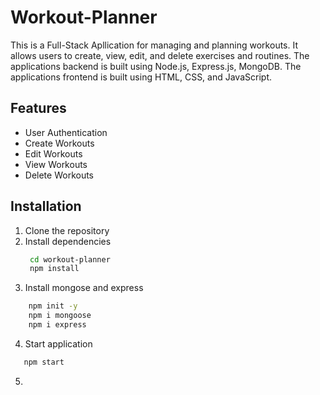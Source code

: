 # Workout-Planner

This is a Full-Stack Apllication for managing and planning workouts. It allows users to create, view, edit, and delete exercises and routines.
The applications backend is built using Node.js, Express.js, MongoDB.
The applications frontend is built using HTML, CSS, and JavaScript.

## Features

  - User Authentication
  - Create Workouts
  - Edit Workouts
  - View Workouts
  - Delete Workouts

## Installation
1. Clone the repository
2. Install dependencies
   ```bash
    cd workout-planner
    npm install
    ```
3. Install mongose and express
```bash
    npm init -y
    npm i mongoose
    npm i express
```
4. Start application
```bash
   npm start
```
5. 
